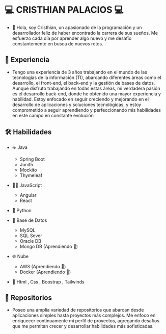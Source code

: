 # 💻 CRISTHIAN PALACIOS 💻

- 👋 
Hola, soy Cristhian, un apasionado de la programación y un desarrollador feliz de haber encontrado la carrera de sus sueños. Me esfuerzo cada día por aprender algo nuevo y me desafío constantemente en busca de nuevos retos.

## 📜 Experiencia

   - Tengo una experiencia de 3 años trabajando en el mundo de las tecnologías de la información (TI), abarcando diferentes áreas como el desarrollo, el front-end, el back-end y la gestión de bases de datos. Aunque disfruto trabajando en todas estas áreas, mi verdadera pasión es el desarrollo back-end, donde he obtenido una mayor experiencia y habilidad. Estoy enfocado en seguir creciendo y mejorando en el desarrollo de aplicaciones y soluciones tecnológicas, y estoy comprometido a seguir aprendiendo y perfeccionando mis habilidades en este campo en constante evolución

## 🛠 Habilidades

- ☕️ Java
    - Spring Boot
    - Junit5
    - Mockito
    - Thymeleaf
    
- 👨‍💻 JavaScript 
     - Angular
     - React
     
- 🐍 Python
  
- 💾 Base de Datos
    - MySQL
    - SQL Sever
    - Oracle DB
    - Mongo DB (Aprendiendo 📝)
 
- 🌐 Nube
    - AWS (Aprendiendo 📝)
    - Docker (Aprendiendo 📝)
     
- 🎨 Html , Css , Boostrap , Tailwinds

## 🔑 Repositorios

- Poseo una amplia variedad de repositorios que abarcan desde aplicaciones simples hasta proyectos más complejos. Me enfoco en enriquecer continuamente mi perfil de proyectos, agregando desafíos que me permitan crecer y desarrollar habilidades más sofisticadas. 

<!---
CristhianProgramming/CristhianProgramming is a ✨ special ✨ repository because its `README.md` (this file) appears on your GitHub profile.
You can click the Preview link to take a look at your changes.
--->
